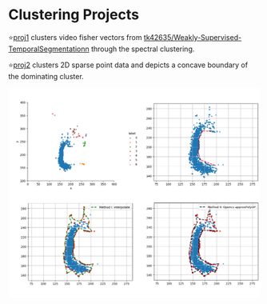 Clustering Projects
=======
⭐[proj1](proj1) clusters video fisher vectors from [tk42635/Weakly-Supervised-TemporalSegmentationn](../Weakly-Supervised-TemporalSegmentationn) through the spectral clustering.



⭐[proj2](proj2) clusters 2D sparse point data and depicts a concave boundary of the dominating cluster.

![](result.png "clustering result")
